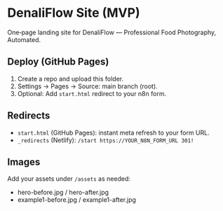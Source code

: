 # DenaliFlow Site (MVP)
One‑page landing site for DenaliFlow — Professional Food Photography, Automated.

## Deploy (GitHub Pages)
1) Create a repo and upload this folder.
2) Settings → Pages → Source: main branch (root).
3) Optional: Add `start.html` redirect to your n8n form.

## Redirects
- `start.html` (GitHub Pages): instant meta refresh to your form URL.
- `_redirects` (Netlify): `/start https://YOUR_N8N_FORM_URL 301!`

## Images
Add your assets under `/assets` as needed:
- hero-before.jpg / hero-after.jpg
- example1-before.jpg / example1-after.jpg
